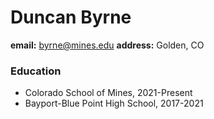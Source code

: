 # Duncan Byrne
**email:** byrne@mines.edu
**address:** Golden, CO
### Education
- Colorado School of Mines, 2021-Present
- Bayport-Blue Point High School, 2017-2021
